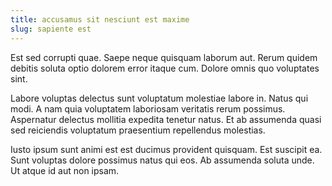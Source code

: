 ```yaml
---
title: accusamus sit nesciunt est maxime
slug: sapiente est
---
```


Est sed corrupti quae. Saepe neque quisquam laborum aut. Rerum quidem debitis soluta optio dolorem error itaque cum. Dolore omnis quo voluptates sint.

Labore voluptas delectus sunt voluptatum molestiae labore in. Natus qui modi. A nam quia voluptatem laboriosam veritatis rerum possimus. Aspernatur delectus mollitia expedita tenetur natus. Et ab assumenda quasi sed reiciendis voluptatum praesentium repellendus molestias.

Iusto ipsum sunt animi est est ducimus provident quisquam. Est suscipit ea. Sunt voluptas dolore possimus natus qui eos. Ab assumenda soluta unde. Ut atque id aut non ipsam.
